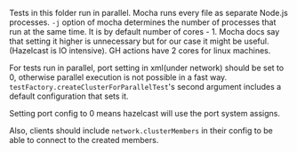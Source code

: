 Tests in this folder run in parallel. Mocha runs every file as separate Node.js processes. `-j` option of mocha
determines the number of processes that run at the same time. It is by default number of cores - 1. Mocha docs say that
setting it higher is unnecessary but for our case it might be useful. (Hazelcast is IO intensive). GH actions have 2 cores
for linux machines.

For tests run in parallel, port setting in xml(under network) should be set to 0, otherwise parallel execution is not possible
in a fast way. `testFactory.createClusterForParallelTest`'s second argument includes a default configuration that sets it.

Setting port config to 0 means hazelcast will use the port system assigns.

Also, clients should include `network.clusterMembers` in their config to be able to connect to the created members.
